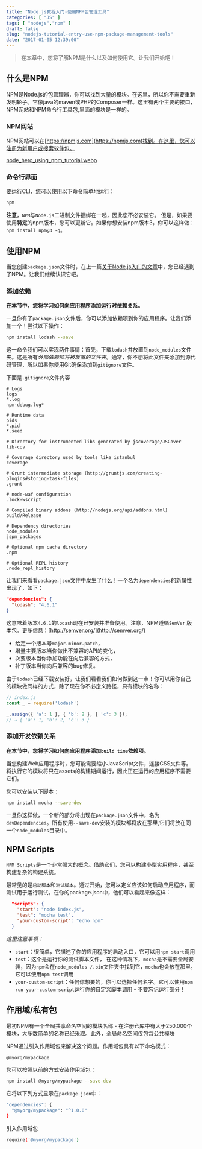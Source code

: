 ```yaml
---
title: "Node.js教程入门-使用NPM包管理工具"
categories: [ "JS" ]
tags: [ "nodejs","npm" ]
draft: false
slug: "nodejs-tutorial-entry-use-npm-package-management-tools"
date: "2017-01-05 12:39:00"
---
```


> 在本章中，您将了解NPM是什么以及如何使用它。让我们开始吧！

## 什么是NPM

NPM是Node.js的包管理器，你可以找到大量的模块。在这里，所以你不需要重新发明轮子。它像java的maven或PHP的Composer一样。这里有两个主要的接口，NPM网站和NPM命令行工具包,里面的模块是一样的。

### NPM网站

NPM网站可以在[https://npmjs.com](https://npmjs.com)找到。在这里，您可以注册为新用户或搜索软件包。

[node_hero_using_npm_tutorial.webp][1]
<!--more-->


### 命令行界面
要运行CLI，您可以使用以下命令简单地运行：
```bash
npm
```
**注意**，`NPM`与`Node.js`二进制文件捆绑在一起，因此您不必安装它。 但是，如果要使用**特定**的npm版本，您可以更新它。如果你想安装npm版本3，你可以这样做：`npm install npm@3 -g`。

## 使用NPM
当您创建`package.json`文件时，在上一篇[关于Node.js入门的文章](https://tygasoft.com/2017/01/04/nodejs-tutorial-entry-node-hero.html)中，您已经遇到了NPM。让我们继续认识它吧。

### 添加依赖
**在本节中，您将学习如何向应用程序添加运行时依赖关系。**

一旦你有了`package.json`文件后，你可以添加依赖项到你的应用程序。让我们添加一个！尝试以下操作：

```bash
npm install lodash --save  
```

这一命令我们可以实现两件事情：首先，下载`lodash`并放置到`node_modules`文件夹。这是所有*外部依赖项将被放置的文件夹*。通常，你不想将此文件夹添加到源代码管理，所以如果你使用Git确保添加到`gitignore`文件。

下面是`.gitignore`文件内容
```
# Logs
logs
*.log
npm-debug.log*

# Runtime data
pids
*.pid
*.seed

# Directory for instrumented libs generated by jscoverage/JSCover
lib-cov

# Coverage directory used by tools like istanbul
coverage

# Grunt intermediate storage (http://gruntjs.com/creating-plugins#storing-task-files)
.grunt

# node-waf configuration
.lock-wscript

# Compiled binary addons (http://nodejs.org/api/addons.html)
build/Release

# Dependency directories
node_modules
jspm_packages

# Optional npm cache directory
.npm

# Optional REPL history
.node_repl_history
```

让我们来看看`package.json`文件中发生了什么！一个名为`dependencies`的新属性出现了，如下：
```json
"dependencies": {
  "lodash": "4.6.1"
}
```
这意味着版本`4.6.1`的`lodash`现在已安装并准备使用。注意，NPM遵循`SemVer` 版本包。更多信息：[http://semver.org/](http://semver.org/)

 - 给定一个版本号`major.minor.patch`，
 - 增量主要版本当你做出不兼容的API的变化，
 - 次要版本当你添加功能在向后兼容的方式，
 - 补丁版本当你向后兼容的bug修复。

由于`lodash`已经下载安装好，让我们看看我们如何做到这一点！你可以用你自己的模块做同样的方式，除了现在你不必定义路径，只有模块的名称：
```javascript
// index.js
const _ = require('lodash')

_.assign({ 'a': 1 }, { 'b': 2 }, { 'c': 3 });  
// → { 'a': 1, 'b': 2, 'c': 3 }
```
### 添加开发依赖关系

**在本节中，您将学习如何向应用程序添加`build time`依赖项。**

当您构建Web应用程序时，您可能需要缩小JavaScript文件，连接CSS文件等。将执行它的模块将只在assets的构建期间运行，因此正在运行的应用程序不需要它们。

您可以安装以下脚本：

```bash
npm install mocha --save-dev  
```
一旦你这样做，一个新的部分将出现在`package.json`文件中，名为`devDependencies`。所有使用`--save-dev`安装的模块都将放在那里,它们将放在同一个`node_modules`目录中。

## NPM Scripts

`NPM Scripts`是一个非常强大的概念。借助它们，您可以构建小型实用程序，甚至构建复杂的构建系统。

最常见的是`启动脚本`和`测试脚本`。通过开始，您可以定义应该如何启动应用程序，而测试用于运行测试。在你的package.json中，他们可以看起来像这样：

```json
  "scripts": {
    "start": "node index.js",
    "test": "mocha test",
    "your-custom-script": "echo npm"
  }
```

*这里注意事项：*

 - `start`：很简单，它描述了你的应用程序的启动入口，它可以用`npm start`调用
 - `test`：这个是运行你的测试脚本文件， 在这种情况下，`mocha`是不需要全局安装，因为`npm`会在`node_modules /.bin`文件夹中找到它，`mocha`也会放在那里。它可以使用`npm test`调用
 - `your-custom-script`：任何你想要的，你可以选择任何名字。它可以使用`npm run your-custom-script`运行你的自定义脚本调用 - 不要忘记运行部分！
 
## 作用域/私有包

最初NPM有一个全局共享命名空间的模块名称 - 在注册仓库中有大于250.000个模块，大多数简单的名称已经采取。此外，全局命名空间仅包含公共模块

NPM通过引入作用域包来解决这个问题。作用域包具有以下命名模式：

```bash
@myorg/mypackage
```

您可以按照以前的方式安装作用域包：
```bash
npm install @myorg/mypackage --save-dev  
```

它将以下列方式显示在`package.json`中：
```bash
"dependencies": {
  "@myorg/mypackage": "^1.0.0"
}
```

引入作用域包
```bash
require('@myorg/mypackage')  
```


  [1]: https://imgs.gnux.cn/usr/uploads/2017/01/66338177.webp